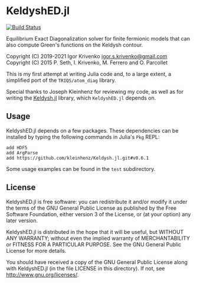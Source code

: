 KeldyshED.jl
============

[![Build Status](https://travis-ci.com/krivenko/KeldyshED.jl.svg?branch=master)](https://travis-ci.com/krivenko/KeldyshED.jl)

Equilibrium Exact Diagonalization solver for finite fermionic models that can
also compute Green's functions on the Keldysh contour.

Copyright (C) 2019-2021 Igor Krivenko <igor.s.krivenko@gmail.com>
Copyright (C) 2015 P. Seth, I. Krivenko, M. Ferrero and O. Parcollet

This is my first attempt at writing Julia code and, to a large extent, a
simplified port of the `TRIQS/atom_diag` library.

Special thanks to Joseph Kleinhenz for reviewing my code, as well as for writing
the [Keldysh.jl](https://github.com/kleinhenz/Keldysh.jl) library, which `KeldyshED.jl`
depends on.

Usage
-----

KeldyshED.jl depends on a few packages. These dependencies can be installed by
typing the following commands in Julia's `Pkg` REPL:

    add HDF5
    add ArgParse
    add https://github.com/kleinhenz/Keldysh.jl.git#v0.6.1

Some usage examples can be found in the `test` subdirectory.

License
-------

KeldyshED.jl is free software: you can redistribute it and/or modify it under the
terms of the GNU General Public License as published by the Free Software
Foundation, either version 3 of the License, or (at your option) any later
version.

KeldyshED.jl is distributed in the hope that it will be useful, but WITHOUT ANY
WARRANTY; without even the implied warranty of MERCHANTABILITY or FITNESS FOR A
PARTICULAR PURPOSE. See the GNU General Public License for more details.

You should have received a copy of the GNU General Public License along with
KeldyshED.jl (in the file LICENSE in this directory). If not, see
<http://www.gnu.org/licenses/>.
